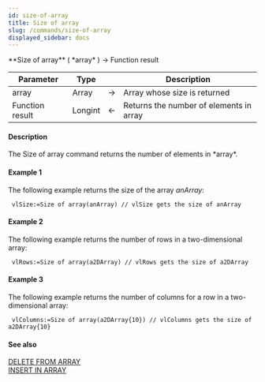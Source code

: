```yaml
---
id: size-of-array
title: Size of array
slug: /commands/size-of-array
displayed_sidebar: docs
---
```


<!--REF #_command_.Size of array.Syntax-->**Size of array** ( *array* ) -> Function result<!-- END REF-->
<!--REF #_command_.Size of array.Params-->
| Parameter | Type |  | Description |
| --- | --- | --- | --- |
| array | Array | &#8594;  | Array whose size is returned |
| Function result | Longint | &#8592; | Returns the number of elements in array |

<!-- END REF-->

#### Description 

<!--REF #_command_.Size of array.Summary-->The Size of array command returns the number of elements in *array*.<!-- END REF-->

#### Example 1 

The following example returns the size of the array *anArray*:

```4d
 vlSize:=Size of array(anArray) // vlSize gets the size of anArray
```

#### Example 2 

The following example returns the number of rows in a two-dimensional array:

```4d
 vlRows:=Size of array(a2DArray) // vlRows gets the size of a2DArray
```

#### Example 3 

The following example returns the number of columns for a row in a two-dimensional array:

```4d
 vlColumns:=Size of array(a2DArray{10}) // vlColumns gets the size of a2DArray{10}
```

#### See also 

[DELETE FROM ARRAY](delete-from-array.md)  
[INSERT IN ARRAY](insert-in-array.md)  